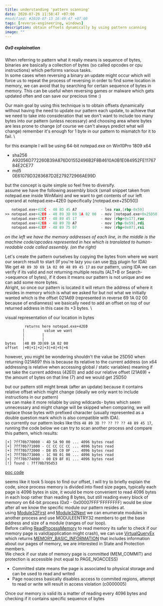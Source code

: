```yaml
---
title: understanding 'pattern scanning'
date: 2020-07-26 11:58:47 +07:00
#modified: #2020-07-13 16:49:47 +07:00
tags: [reverse-engineering, windows]
description: obtain offsets dynamically by using pattern scanning
image: ""
---
```



##### 0x0 explaination
When referring to pattern what it really means is sequence of bytes, binaries are basically a collection of bytes (so called opcodes or cpu instructions) which performs various tasks. \
In some cases when reversing a binary an update might occur which will force us to repeat the process of reversing in order to find some location in memory, we can avoid that by searching for certain sequence of bytes in memory.
This can be useful when reversing games or malware which gets updated often and can save our precious time :)

Our main goal by using this technique is to obtain offsets dynamically without having the need to update our pattern each update, to achieve that we need to take into consideration that we don't want to include too many bytes into our pattern (unless necessary) and choosing area where bytes are less prone to change (of course we can't always predict what will change) 
remember it's enough for 1 byte in our pattern to mismatch for it to fail. \
<!--Tthe idea of pattern scanning is simple, scan for certain order of bytes in process 
he idea is quite simple- create our pattern, scan the memory for the bytesyy area # where bytes are less prone to change and compare to our own pattern-->
for this example I will be using 64-bit notepad.exe on Win10Pro 1809 x64
* sha256 A92056D772260B39A876D01552496B2F8B4610A0B1E084952FE1176784E2CE77
* md5 <br> 0E61079D3283687D2E279272966AE99D
<!-- end of the list -->

but the concept is quite simple so feel free to diversify. \
assume we have the following assembly block (small snippet taken from notepad.exe inside WinMain) and we want to get contents of our left operand at notepad.exe+42E0 (specifically [notepad.exe+25D50])

```nasm
   notepad.exe+42DC - 48 8D 45 A7           - lea rax,[rbp-0x59]
>> notepad.exe+42E0 - 48 89 3D 69 1A 02 00  - mov [notepad.exe+0x25D50],rdi { [00000000] }
   notepad.exe+42E7 - 48 89 45 17           - mov [rbp+0x17],rax
   notepad.exe+42EB - 48 89 7D A7           - mov [rbp-0x59],rdi
   notepad.exe+42EF - 48 89 75 07           - mov [rbp+0x07],rsi
```

*on the left we have the memory addresses of each line, in the middle is the machine code/opcodes represented in hex which is translated to human-readable code called assembly. (on the right)*

Let's create the pattern ourselves by copying the bytes from where we want our search result to start (If you're lazy you can use [this](https://github.com/cursey/ida-pattern-maker) plugin for IDA) \
We get ```48 89 3D 69 1A 02 00 48 89 45 17``` as our pattern, using IDA we can verify if its valid and not returning multiple results (ALT+B or Search->sequence of bytes), if it does it means our pattern is not unique and we can add some more bytes. \
Alright, so once our pattern is located it will return the address of where it resides in memory which is what we asked for but not what we initially wanted which is the offset 021A69 (represented in reverse 69 1A 02 00 because of endianness) 
we basically need to add an offset on top of our returned address in this case its +3 bytes. \
<!-- so when our pattern is located it will return what we asked for but not what we initially wanted which is the value 021A69 (represented in reverse 69 1A 02 00 because of endianness) 
 we basically need to add an offset to our returned address in this case its +3 bytes -->

visual representation of our location in bytes
```
         returns here notepad.exe+42E0
        |         value we want
        |        |      
        |        |
bytes   |48 89 3D|69 1A 02 00
offset  |+0|+1|+2|+3|+4|+5|+6
```

however, you might be wondering shouldn't the value be 25D50 when returning 021A69? this is because its relative to the current address (on x64 addressing is relative when accessing global / static variables)
meaning if we take the current address (42E0) and add our relative offset (21A69) + the amount of bytes on that line (7) and we would get 25D50

but our pattern still might break (after an update) because it contains relative offset which might change (ideally we only want to include instructions in our pattern) \
we can make it more reliable by using wildcards- bytes which seem unnecessary and might change will be skipped when comparing, we will replace those bytes with prefixed character (usually represented as a double question mark which is also compatible with IDA). \
so currently our pattern looks like this ```48 89 3D ?? ?? ?? ?? 48 89 45 17```,
running the code below we can try to scan another process and compare this pattern, which results:

```
[+] 7ff70b770000 - 4D 5A 90 00 ... 4096 bytes read
[+] 7ff70b771000 - CC CC CC CC ... 4096 bytes read
[+] 7ff70b772000 - D8 85 C0 0F ... 4096 bytes read
[+] 7ff70b773000 - 1C 98 01 00 ... 4096 bytes read
[+] 7ff70b774000 - 00 E9 8F 01 ... 4096 bytes read
[!] found : 7ff70b795d53
```
[poc code](https://gist.github.com/DanielKoren/7fa8eec2c6e24c74f8a869cd5b012354)

seems like it took 5 loops to find our offset, I will try to briefly explain the code,
since process memory is divided into fixed size pages, typically each page is 4096 bytes in size, it would be more convenient to read 4096 bytes in each loop rather than reading 8 bytes,
but still reading every block of memory on 64-bit process (0x0 - 0x00007FFF'FFFFFFFF) would be slow after all we know the specific module our pattern resides at. \
using [Module32First](https://docs.microsoft.com/en-us/windows/win32/api/tlhelp32/nf-tlhelp32-module32first) and [Module32Next](https://docs.microsoft.com/en-us/windows/win32/api/tlhelp32/nf-tlhelp32-module32next) we can enumerate modules in another process and use MODULEENTRY32 members to get the base address and size of a module (ranges of our loop). \
Before calling [ReadProcessMemory](https://docs.microsoft.com/en-us/windows/win32/api/memoryapi/nf-memoryapi-readprocessmemory) to read memory its safer to check if our memory page is valid(application might crash), we can use [VirtualQueryEx](https://docs.microsoft.com/en-us/windows/win32/api/memoryapi/nf-memoryapi-virtualqueryex) which returns [MEMORY_BASIC_INFORMATION](https://docs.microsoft.com/en-us/windows-hardware/drivers/ddi/ntifs/ns-ntifs-_memory_basic_information) that includes information about our pages of memory, we are interested in State and Protection members. \
We check if our state of memory page is committed (MEM_COMMIT) and protection is accessible (not equal to PAGE_NOACCESS)
- Committed state means the page is associated to physical storage and can be used to read and writed 
- Page noaccess basically disables access to commited regions, attempt to read or write will result in access violation (c0000005)

Once our memory is valid its a matter of reading every 4096 bytes and checking if it contains specific sequence of bytes